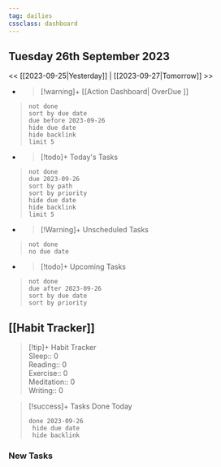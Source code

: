 ```yaml
---
tag: dailies
cssclass: dashboard
---
```

## Tuesday 26th September 2023

<< [[2023-09-25|Yesterday]] | [[2023-09-27|Tomorrow]] >>

- > [!warning]+ [[Action Dashboard| OverDue ]]
> ```tasks
> not done
> sort by due date
> due before 2023-09-26
> hide due date
> hide backlink
> limit 5
> ```

- > [!todo]+ Today's Tasks
> ```tasks
> not done
> due 2023-09-26
> sort by path
> sort by priority
> hide due date
> hide backlink
> limit 5
> ```

- > [!Warning]+ Unscheduled Tasks  
 > ```tasks  
 > not done  
 > no due date

- > [!todo]+ Upcoming Tasks
> ```tasks  
> not done  
> due after 2023-09-26  
> sort by due date
> sort by priority  

## [[Habit Tracker]]
> [!tip]+ Habit Tracker  
> Sleep:: 0  
> Reading:: 0  
> Exercise:: 0  
> Meditation:: 0  
> Writing:: 0


> [!success]+ Tasks Done Today
> ```tasks 
> done 2023-09-26
>  hide due date
>  hide backlink
### New Tasks

